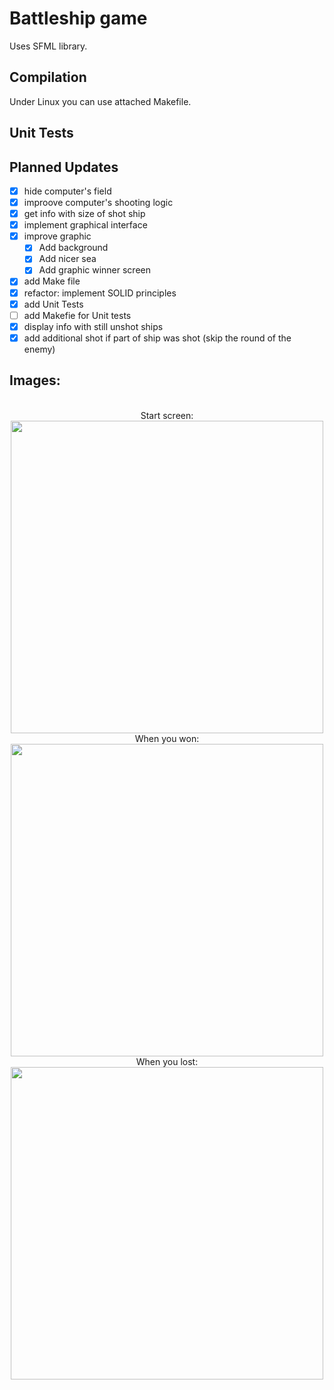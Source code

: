 # Battleship game

Uses SFML library.

## Compilation

Under Linux you can use attached Makefile.

## Unit Tests

## Planned Updates

- [x] hide computer's field
- [x] improove computer's shooting logic
- [x] get info with size of shot ship
- [x] implement graphical interface
- [x] improve graphic
  - [x] Add background
  - [x] Add nicer sea
  - [x] Add graphic winner screen
- [x] add Make file
- [x] refactor: implement SOLID principles
- [x] add Unit Tests
- [ ] add Makefie for Unit tests
- [x] display info with still unshot ships
- [x] add additional shot if part of ship was shot (skip the round of the enemy)

## Images:
<p align="center">
<br>Start screen:<br>
  <img src="https://user-images.githubusercontent.com/25400249/55293824-d7dc9e00-53fa-11e9-9a14-1d1b315d4ef6.png" width="500"/>
<br>When you won:<br>
  <img src="https://user-images.githubusercontent.com/25400249/55293823-d7dc9e00-53fa-11e9-81aa-a22019287e35.png" width="500"/>
<br>When you lost:<br>
  <img src="https://user-images.githubusercontent.com/25400249/55293825-d7dc9e00-53fa-11e9-81cf-7a010430d0db.png" width="500"/>
</p>
